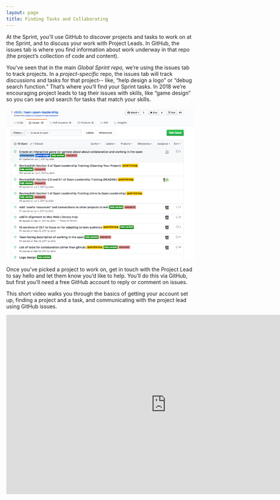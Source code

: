 ```yaml
---
layout: page
title: Finding Tasks and Collaborating
---
```


At the Sprint, you'll use GitHub to discover projects and tasks to work on at the Sprint, and to discuss your work with Project Leads. In GitHub, the issues tab is where you find information about work underway in that repo (the project’s collection of code and content). 

You've seen that in the main *Global Sprint repo,* we’re using the issues tab to track projects. In a *project-specific* repo, the issues tab will track discussions and tasks for that project-- like, “help design a logo” or  “debug search function.” That’s where you’ll find your Sprint tasks. In 2018 we’re encouraging project leads to tag their issues with skills, like “game design” so you can see and search for tasks that match your skills. 

![issues in project repo](../../img/project-issues.png)

Once you’ve picked a project to work on, get in touch with the Project Lead to say hello and let them know you’d like to help. You’ll do this via GitHub, but first you’ll need a free GitHub account to reply or comment on issues. 

This short video walks you through the basics of getting your account set up, finding a project and a task, and communicating with the project lead using GitHub issues. 

<iframe width="853" height="480" src="https://www.youtube.com/embed/N4Bl54_Xxis" frameborder="0" allowfullscreen></iframe> 


